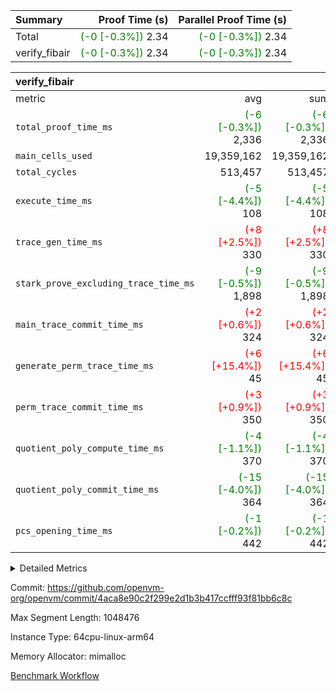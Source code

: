 | Summary | Proof Time (s) | Parallel Proof Time (s) |
|:---|---:|---:|
| Total | <span style='color: green'>(-0 [-0.3%])</span> 2.34 | <span style='color: green'>(-0 [-0.3%])</span> 2.34 |
| verify_fibair | <span style='color: green'>(-0 [-0.3%])</span> 2.34 | <span style='color: green'>(-0 [-0.3%])</span> 2.34 |


| verify_fibair |||||
|:---|---:|---:|---:|---:|
|metric|avg|sum|max|min|
| `total_proof_time_ms ` | <span style='color: green'>(-6 [-0.3%])</span> 2,336 | <span style='color: green'>(-6 [-0.3%])</span> 2,336 | <span style='color: green'>(-6 [-0.3%])</span> 2,336 | <span style='color: green'>(-6 [-0.3%])</span> 2,336 |
| `main_cells_used     ` |  19,359,162 |  19,359,162 |  19,359,162 |  19,359,162 |
| `total_cycles        ` |  513,457 |  513,457 |  513,457 |  513,457 |
| `execute_time_ms     ` | <span style='color: green'>(-5 [-4.4%])</span> 108 | <span style='color: green'>(-5 [-4.4%])</span> 108 | <span style='color: green'>(-5 [-4.4%])</span> 108 | <span style='color: green'>(-5 [-4.4%])</span> 108 |
| `trace_gen_time_ms   ` | <span style='color: red'>(+8 [+2.5%])</span> 330 | <span style='color: red'>(+8 [+2.5%])</span> 330 | <span style='color: red'>(+8 [+2.5%])</span> 330 | <span style='color: red'>(+8 [+2.5%])</span> 330 |
| `stark_prove_excluding_trace_time_ms` | <span style='color: green'>(-9 [-0.5%])</span> 1,898 | <span style='color: green'>(-9 [-0.5%])</span> 1,898 | <span style='color: green'>(-9 [-0.5%])</span> 1,898 | <span style='color: green'>(-9 [-0.5%])</span> 1,898 |
| `main_trace_commit_time_ms` | <span style='color: red'>(+2 [+0.6%])</span> 324 | <span style='color: red'>(+2 [+0.6%])</span> 324 | <span style='color: red'>(+2 [+0.6%])</span> 324 | <span style='color: red'>(+2 [+0.6%])</span> 324 |
| `generate_perm_trace_time_ms` | <span style='color: red'>(+6 [+15.4%])</span> 45 | <span style='color: red'>(+6 [+15.4%])</span> 45 | <span style='color: red'>(+6 [+15.4%])</span> 45 | <span style='color: red'>(+6 [+15.4%])</span> 45 |
| `perm_trace_commit_time_ms` | <span style='color: red'>(+3 [+0.9%])</span> 350 | <span style='color: red'>(+3 [+0.9%])</span> 350 | <span style='color: red'>(+3 [+0.9%])</span> 350 | <span style='color: red'>(+3 [+0.9%])</span> 350 |
| `quotient_poly_compute_time_ms` | <span style='color: green'>(-4 [-1.1%])</span> 370 | <span style='color: green'>(-4 [-1.1%])</span> 370 | <span style='color: green'>(-4 [-1.1%])</span> 370 | <span style='color: green'>(-4 [-1.1%])</span> 370 |
| `quotient_poly_commit_time_ms` | <span style='color: green'>(-15 [-4.0%])</span> 364 | <span style='color: green'>(-15 [-4.0%])</span> 364 | <span style='color: green'>(-15 [-4.0%])</span> 364 | <span style='color: green'>(-15 [-4.0%])</span> 364 |
| `pcs_opening_time_ms ` | <span style='color: green'>(-1 [-0.2%])</span> 442 | <span style='color: green'>(-1 [-0.2%])</span> 442 | <span style='color: green'>(-1 [-0.2%])</span> 442 | <span style='color: green'>(-1 [-0.2%])</span> 442 |



<details>
<summary>Detailed Metrics</summary>

|  | verify_program_compile_ms | total_cells | stark_prove_excluding_trace_time_ms | quotient_poly_compute_time_ms | quotient_poly_commit_time_ms | perm_trace_commit_time_ms | pcs_opening_time_ms | main_trace_commit_time_ms |
| --- | --- | --- | --- | --- | --- | --- | --- |
|  | 4 | 65,536 | 67 | 3 | 14 | 0 | 32 | 16 | 

| air_name | rows | quotient_deg | main_cols | interactions | constraints | cells |
| --- | --- | --- | --- | --- | --- | --- |
| AccessAdapterAir<2> |  | 4 |  | 5 | 12 |  | 
| AccessAdapterAir<4> |  | 4 |  | 5 | 12 |  | 
| AccessAdapterAir<8> |  | 4 |  | 5 | 12 |  | 
| FibonacciAir | 32,768 | 1 | 2 |  | 5 | 65,536 | 
| FriReducedOpeningAir |  | 4 |  | 31 | 53 |  | 
| NativePoseidon2Air<BabyBearParameters>, 1> |  | 4 |  | 176 | 590 |  | 
| PhantomAir |  | 4 |  | 3 | 4 |  | 
| ProgramAir |  | 1 |  | 1 | 4 |  | 
| VariableRangeCheckerAir |  | 1 |  | 1 | 4 |  | 
| VmAirWrapper<BranchNativeAdapterAir, BranchEqualCoreAir<1> |  | 2 |  | 11 | 23 |  | 
| VmAirWrapper<JalNativeAdapterAir, JalCoreAir> |  | 4 |  | 7 | 6 |  | 
| VmAirWrapper<NativeAdapterAir<2, 0>, PublicValuesCoreAir> |  | 4 |  | 11 | 22 |  | 
| VmAirWrapper<NativeAdapterAir<2, 1>, FieldArithmeticCoreAir> |  | 4 |  | 15 | 23 |  | 
| VmAirWrapper<NativeLoadStoreAdapterAir<1>, NativeLoadStoreCoreAir<1> |  | 4 |  | 15 | 20 |  | 
| VmAirWrapper<NativeLoadStoreAdapterAir<4>, NativeLoadStoreCoreAir<4> |  | 4 |  | 15 | 20 |  | 
| VmAirWrapper<NativeVectorizedAdapterAir<4>, FieldExtensionCoreAir> |  | 4 |  | 15 | 23 |  | 
| VmConnectorAir |  | 4 |  | 3 | 8 |  | 
| VolatileBoundaryAir |  | 4 |  | 4 | 16 |  | 

| group | trace_gen_time_ms | total_proof_time_ms | total_cycles | total_cells | stark_prove_excluding_trace_time_ms | quotient_poly_compute_time_ms | quotient_poly_commit_time_ms | perm_trace_commit_time_ms | pcs_opening_time_ms | main_trace_commit_time_ms | main_cells_used | generate_perm_trace_time_ms | execute_time_ms |
| --- | --- | --- | --- | --- | --- | --- | --- | --- | --- | --- | --- | --- | --- |
| verify_fibair | 330 | 2,336 | 513,457 | 50,170,008 | 1,898 | 370 | 364 | 350 | 442 | 324 | 19,359,162 | 45 | 108 | 

| group | air_name | rows | prep_cols | perm_cols | main_cols | cells |
| --- | --- | --- | --- | --- | --- | --- |
| verify_fibair | AccessAdapterAir<2> | 65,536 |  | 16 | 11 | 1,769,472 | 
| verify_fibair | AccessAdapterAir<4> | 32,768 |  | 16 | 13 | 950,272 | 
| verify_fibair | AccessAdapterAir<8> | 128 |  | 16 | 17 | 4,224 | 
| verify_fibair | FriReducedOpeningAir | 1,024 |  | 36 | 26 | 63,488 | 
| verify_fibair | NativePoseidon2Air<BabyBearParameters>, 1> | 16,384 |  | 356 | 399 | 12,369,920 | 
| verify_fibair | PhantomAir | 16,384 |  | 8 | 6 | 229,376 | 
| verify_fibair | ProgramAir | 8,192 |  | 8 | 10 | 147,456 | 
| verify_fibair | VariableRangeCheckerAir | 262,144 | 2 | 8 | 1 | 2,359,296 | 
| verify_fibair | VmAirWrapper<BranchNativeAdapterAir, BranchEqualCoreAir<1> | 131,072 |  | 28 | 23 | 6,684,672 | 
| verify_fibair | VmAirWrapper<JalNativeAdapterAir, JalCoreAir> | 16,384 |  | 12 | 10 | 360,448 | 
| verify_fibair | VmAirWrapper<NativeAdapterAir<2, 1>, FieldArithmeticCoreAir> | 262,144 |  | 20 | 30 | 13,107,200 | 
| verify_fibair | VmAirWrapper<NativeLoadStoreAdapterAir<1>, NativeLoadStoreCoreAir<1> | 131,072 |  | 36 | 25 | 7,995,392 | 
| verify_fibair | VmAirWrapper<NativeLoadStoreAdapterAir<4>, NativeLoadStoreCoreAir<4> | 16,384 |  | 36 | 34 | 1,146,880 | 
| verify_fibair | VmAirWrapper<NativeVectorizedAdapterAir<4>, FieldExtensionCoreAir> | 8,192 |  | 20 | 40 | 491,520 | 
| verify_fibair | VmConnectorAir | 2 | 1 | 8 | 4 | 24 | 
| verify_fibair | VolatileBoundaryAir | 131,072 |  | 8 | 11 | 2,490,368 | 

</details>


Commit: https://github.com/openvm-org/openvm/commit/4aca8e90c2f299e2d1b3b417ccfff93f81bb6c8c

Max Segment Length: 1048476

Instance Type: 64cpu-linux-arm64

Memory Allocator: mimalloc

[Benchmark Workflow](https://github.com/openvm-org/openvm/actions/runs/12936483053)

